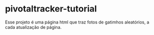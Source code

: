 # pivotaltracker-tutorial

Esse projeto é uma página html que traz fotos de gatimhos aleatórios, a cada atualização de página.
